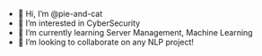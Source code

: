 - 👋 Hi, I’m @pie-and-cat
- 👀 I’m interested in CyberSecurity
- 🌱 I’m currently learning Server Management, Machine Learning
- 💞️ I’m looking to collaborate on any NLP project!

<!---
pie-and-cat/pie-and-cat is a ✨ special ✨ repository because its `README.md` (this file) appears on your GitHub profile.
You can click the Preview link to take a look at your changes.
--->
